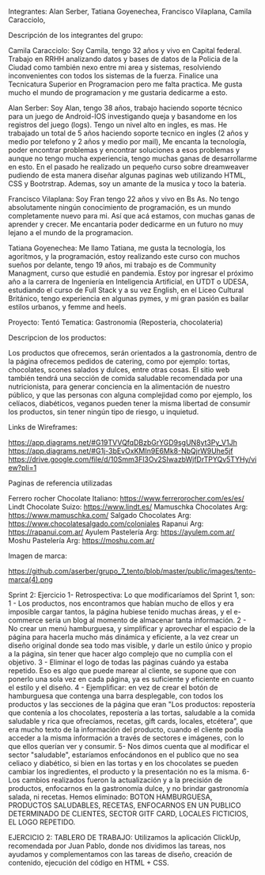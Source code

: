 Integrantes: 
Alan Serber,
Tatiana Goyenechea,
Francisco Vilaplana,
Camila Caracciolo,

Descripción de los integrantes del grupo:

Camila Caracciolo: Soy Camila, tengo 32 años y vivo en Capital federal. Trabajo en RRHH analizando datos y bases de datos de la Policia de la Ciudad como también nexo entre mi area y sistemas, resolviendo inconvenientes con todos los sistemas de la fuerza. Finalice una Tecnicatura Superior en Programacion pero me falta practica. Me gusta mucho el mundo de programacion y me gustaria dedicarme a esto. 

Alan Serber: Soy Alan, tengo 38 años, trabajo haciendo soporte técnico para un juego de Android-IOS investigando queja y basandome en los registros del juego (logs). Tengo un nivel alto en ingles, es mas. He trabajado un total de 5 años haciendo soporte tecnico en ingles (2 años y medio por telefono y 2 años y medio por mail), Me encanta la tecnología, poder encontrar problemas y encontrar soluciones a esos problemas y aunque no tengo mucha experiencia, tengo muchas ganas de desarrollarme en esto. En el pasado he realizado un pequeño curso sobre dreamweaver pudiendo de esta manera diseñar algunas paginas web utilizando HTML, CSS y Bootrstrap. Ademas, soy un amante de la musica y toco la bateria.   

Francisco Vilaplana: Soy Fran tengo 22 años y vivo en Bs As. No tengo absolutamente ningún conocimiento de programación, es un mundo completamente nuevo para mi. Así que acá estamos, con muchas ganas de aprender y crecer. Me encantaria poder dedicarme en un futuro no muy lejano a el mundo de la programacion.

Tatiana Goyenechea: Me llamo Tatiana, me gusta la tecnología, los agoritmos, y la programación, estoy realizando este curso con muchos sueños por delante, tengo 19 años, mi trabajo es de Community Managment, curso que estudié en pandemia. Estoy por ingresar el próximo año a la carrera de Ingeniería en Inteligencia Artificial, en UTDT o UDESA, estudiando el curso de Full Stack y a su vez English, en el Liceo Cultural Británico, tengo experiencia en algunas pymes, y mi gran pasión es bailar estilos urbanos, y femme and heels.

Proyecto: Tentó
Tematica: Gastronomia (Reposteria, chocolateria)


Descripcion de los productos:

Los productos que ofrecemos, serán orientados a la gastronomía, dentro de la página ofrecemos pedidos de catering, como por ejemplo: tortas, chocolates, scones salados y dulces, entre otras cosas. El sitio web también tendrá una sección de comida saludable recomendada por una nutricionista, para generar conciencia en la alimentación de nuestro público, y que las personas con alguna complejidad como por ejemplo, los celíacos, diabéticos, veganos pueden tener la misma libertad de consumir los productos, sin tener ningún tipo de riesgo, u inquietud.


Links de Wireframes: 

https://app.diagrams.net/#G19TVVQfqDBzbGrYGD9sgUN8yt3Py_V1Jh
https://app.diagrams.net/#G1j-3bEvOxKMIn9E6Mk8-NbQjrW9Uhe5jf
https://drive.google.com/file/d/10Smm3Fl3Ov2SIwazbWjfDrTPYQv5TYHy/view?pli=1 



Paginas de referencia utilizadas

Ferrero rocher Chocolate Italiano:
https://www.ferrerorocher.com/es/es/
Lindt Chocolate Suizo:
https://www.lindt.es/
Mamuschka Chocolates Arg:
https://www.mamuschka.com/
Salgado Chocolates Arg:
https://www.chocolatesalgado.com/coloniales
Rapanui Arg:
https://rapanui.com.ar/
Ayulem Pastelería Arg:
https://ayulem.com.ar/
Moshu Pastelería Arg:
https://moshu.com.ar/

Imagen de marca: 

https://github.com/aserber/grupo_7_tento/blob/master/public/images/tento-marca(4).png

Sprint 2:
Ejercicio 1- Retrospectiva: Lo que modificaríamos del Sprint 1, son:
1 - Los productos, nos encontramos que habían mucho de ellos y era imposible cargar tantos, la página hubiese tenido muchas áreas, y el e-commerce seria un blog al momento de almacenar tanta información.
2 - No crear un menú hamburguesa, y simplificar y aprovechar el espacio de la página para hacerla mucho más dinámica y eficiente, a la vez crear un diseño original donde sea todo mas visible, y darle un estilo único y propio a la página, sin tener que hacer algo complejo que no cumplía con el objetivo.
3 - Eliminar el logo de todas las páginas cuándo ya estaba repetido. Eso es algo que puede marear al cliente, se supone que con ponerlo una sola vez en cada página, ya es suficiente y eficiente en cuanto el estilo y el diseño.
4 - Ejemplificar: en vez de crear el botón de hamburguesa que contenga una barra desplegable, con todos los productos y las secciones de la página que eran "Los productos: repostería que contenía a los chocolates, repostería a las tortas, saludable a la comida saludable y rica que ofrecíamos, recetas, gift cards, locales, etcétera", que era mucho texto de la información del producto, cuando el cliente podía acceder a la misma información a través de sectores e imágenes, con lo que ellos querían ver y consumir.
5- Nos dimos cuenta que al modificar el sector "saludable", estaríamos enfocándonos en el publico que no sea celiaco y diabético, si bien en las tortas y en los chocolates se pueden cambiar los ingredientes, el producto y la presentación no es la misma. 
6- Los cambios realizados fueron la actualización y a la precisión de productos, enfocarnos en la gastronomía dulce, y no brindar gastronomía salada, ni recetas.
Hemos eliminado: BOTON HAMBURGUESA, PRODUCTOS SALUDABLES, RECETAS, ENFOCARNOS EN UN PUBLICO DETERMINADO DE CLIENTES, SECTOR GITF CARD, LOCALES FICTICIOS, EL LOGO REPETIDO.

EJERCICIO 2: TABLERO DE TRABAJO:
Utilizamos la aplicación ClickUp, recomendada por Juan Pablo, donde nos dividimos las tareas, nos ayudamos y complementamos con las tareas de diseño, creación de contenido, ejecución del código en HTML + CSS.